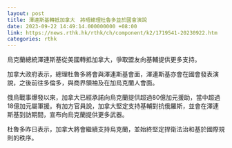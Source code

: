 ```yaml
---
layout: post
title: 澤連斯基轉抵加拿大　將晤總理杜魯多並於國會演說
date: 2023-09-22 14:49:14.000000000 +08:00
link: https://news.rthk.hk/rthk/ch/component/k2/1719541-20230922.htm
categories: rthk
---
```


烏克蘭總統澤連斯基從美國轉抵加拿大，爭取盟友向基輔提供更多支持。

加拿大政府表示，總理杜魯多將會與澤連斯基會面，澤連斯基亦會在國會發表演說，之後前往多倫多，與商界領袖及在加烏克蘭人會面。

俄烏戰事爆發以來，加拿大已經承諾向烏克蘭提供超過80億加元援助，當中超過18億加元屬軍援。有加方官員說，加拿大堅定支持基輔對抗俄羅斯，並會在澤連斯基到訪期間，宣布向烏克蘭提供更多武器。

杜魯多昨日表示，加拿大將會繼續支持烏克蘭，並始終堅定捍衛法治和基於國際規則的秩序。
